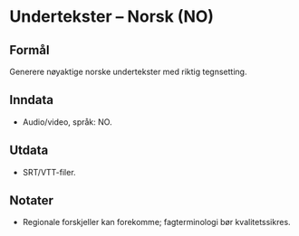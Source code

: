 # Undertekster – Norsk (NO)

## Formål
Generere nøyaktige norske undertekster med riktig tegnsetting.

## Inndata
- Audio/video, språk: NO.

## Utdata
- SRT/VTT-filer.

## Notater
- Regionale forskjeller kan forekomme; fagterminologi bør kvalitetssikres.

